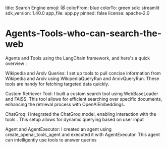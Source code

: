 title: Search Engine
emoji: 😻
colorFrom: blue
colorTo: green
sdk: streamlit
sdk_version: 1.40.0
app_file: app.py
pinned: false
license: apache-2.0

# Agents-Tools-who-can-search-the-web

Agents and Tools using the LangChain framework, and here's a quick overview :

Wikipedia and Arxiv Queries: I set up tools to pull concise information from Wikipedia and Arxiv using WikipediaQueryRun and ArxivQueryRun. These tools are handy for fetching targeted data quickly.

Custom Retriever Tool: I built a custom search tool using WebBaseLoader and FAISS. This tool allows for efficient searching over specific documents, enhancing the retrieval process with OpenAIEmbeddings.

ChatGroq: I integrated the ChatGroq model, enabling interaction with the tools . This setup allows for dynamic querying based on user input

Agent and AgentExecutor: I created an agent using create_openai_tools_agent and executed it with AgentExecutor. This agent can intelligently use tools to answer queries
